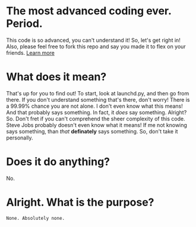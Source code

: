 # The most advanced coding ever. Period.
This code is so advanced, you can't understand it!
So, let's get right in! Also, please feel free to fork this repo and say you made it to flex on your friends. [Learn more](http://bitly.ws/3Vy7)


# What does it mean?
That's up for you to find out! To start, look at launchd.py, and then go from there. If you don't understand something that's there, don't worry! There is a 99.99% chance you are not alone. I don't even know what this means! And that probably says something. In fact, it *does* say something. Alright? So. Don't fret if you can't comprehend the sheer complexity of this code. Steve Jobs probably doesn't even know what it means! If me not knowing says something, than *that* **definately** says something. So, don't take it personally.

# Does it do anything?
No.

# Alright. What is the purpose?
`None. Absolutely none.`
